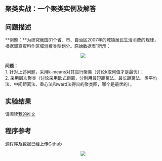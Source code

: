 
## 聚类实战：一个聚类实例及解答  

## 问题描述  
**例题：**为研究我国31个省、市、自治区2007年的城镇居民生活消费的规律，根据调查资料作区域消费类型划分。原始数据表1所示：

<center>
<img src="https://upload-images.jianshu.io/upload_images/12730790-d0659ea35b195ab6?imageMogr2/auto-orient/strip|imageView2/2/w/640/format/webp">
</center>

**问题：**  
    1. 针对上述问题，采用k-means对其进行聚类（讨论k取何值才是最优）；  
    2. 采用层次聚类（讨论采用欧式距离，分别用最短距离法、最长距离法、类平均法、中间距离法、重心法和ward法得出的聚类图，哪个是最优的）。

## 实验结果
请阅读[我的推文](https://mp.weixin.qq.com/s?__biz=MzUyMTE2NDYxMQ==&mid=2247484857&idx=2&sn=e203ba0729a5bb9e2f44885d4214653e&chksm=f9de0795cea98e83709dc2e8fa3389f09ae477455e4be32428ef0e34068f640dfd7533caf10e&token=1468757771&lang=zh_CN#rd)

## 程序参考
[源程序及数据](https://github.com/ZhouKanglei/Clustering_example)已经上传Github

<center>
<img src="https://zhoukanglei.github.io/asserts/images/jidianxia_flash.gif">
</center>
